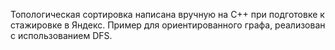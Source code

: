 Топологическая сортировка написана вручную на C++ при подготовке к стажировке в Яндекс.
Пример для ориентированного графа, реализован с использованием DFS.
